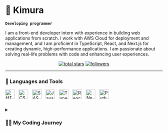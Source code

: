 # 👋 Kimura

**`Developing programmer`**

I am a front-end developer intern with experience in building web applications from scratch. I work with AWS Cloud for deployment and management, and I am proficient in TypeScript, React, and Next.js for creating dynamic, high-performance applications. I am passionate about solving real-life problems with code and enhancing user experiences.


<p align="center">
  <a href="https://github.com/Kimuraja?tab=repositories&sort=stargazers">
    <img alt="total stars" title="Total stars on GitHub" src="https://custom-icon-badges.demolab.com/github/stars/Kimuraja?color=55960c&style=for-the-badge&labelColor=488207&logo=star"/></a>
  <a href="https://github.com/Kimuraja?tab=followers">
    <img alt="followers" title="Follow me on Github" src="https://custom-icon-badges.demolab.com/github/followers/Kimuraja?color=236ad3&labelColor=1155ba&style=for-the-badge&logo=person-add&label=Follow&logoColor=white"/></a>
</p>

---

### 🧰 Languages and Tools

<img align="left" alt="HTML" width="30px" style="padding-right:10px;" src="https://cdn.jsdelivr.net/gh/devicons/devicon/icons/html5/html5-plain.svg" />
<img align="left" alt="CSS" width="30px" style="padding-right:10px;" src="https://cdn.jsdelivr.net/gh/devicons/devicon/icons/css3/css3-plain.svg" />
<img align="left" alt="SASS" width="30px" style="padding-right:10px;" src="https://cdn.jsdelivr.net/gh/devicons/devicon/icons/sass/sass-original.svg" />
<img align="left" alt="JavaScript" width="30px" style="padding-right:10px;" src="https://cdn.jsdelivr.net/gh/devicons/devicon/icons/javascript/javascript-plain.svg" />
<img align="left" alt="TypeScript" width="30px" style="padding-right:10px;" src="https://cdn.jsdelivr.net/gh/devicons/devicon/icons/typescript/typescript-original.svg" />
<img align="left" alt="React" width="30px" style="padding-right:10px;" src="https://cdn.jsdelivr.net/gh/devicons/devicon/icons/react/react-original.svg" />
<img align="left" alt="NextJS" width="30px" style="padding-right:10px;" src="https://cdn.jsdelivr.net/gh/devicons/devicon/icons/nextjs/nextjs-original.svg" />
<img align="left" alt="Python" width="30px" style="padding-right:10px;" src="https://cdn.jsdelivr.net/gh/devicons/devicon/icons/python/python-plain.svg" />
<br />

#

<details>
 <summary><h3>👨‍💻 My Coding Journey</h3></summary>
   A year has passed since I embarked on my programming journey. Currently, I specialize in React, TypeScript, and Next.js. My interest in cloud technologies, particularly AWS, has grown, and I find myself increasingly drawn to the vast potential of cloud computing. As an intern, I am dedicated to continually developing my programming skills and expanding my knowledge base. My passion for technology drives me to keep pushing forward and learning every day. I'm constantly evolving, so stay tuned for what's next!
</details>


